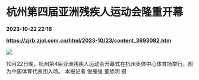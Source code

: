 # 杭州第四届亚洲残疾人运动会隆重开幕

**2023-10-22 22:16**

**https://zjrb.zjol.com.cn/html/2023-10/23/content_3693082.htm**

![](https://zjrb.zjol.com.cn/images/2023-10/23/zjrb2023102300001v01b005.jpg)

10月22日晚，杭州第4届亚洲残疾人运动会开幕式在杭州奥体中心体育场举行。图为中国体育代表团入场。 本报记者 倪雁强 董旭明 摄